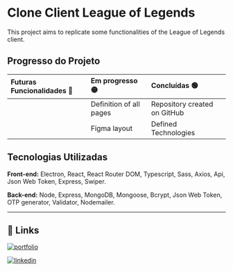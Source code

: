 # Clone Client League of Legends

This project aims to replicate some functionalities of the League of Legends client.


## Progresso do Projeto

| Futuras Funcionalidades 🔴| Em progresso🟡| Concluídas 🟢 |
| :---------- | :--------- | :------------------------------------------ |
| | Definition of all pages | Repository created on GitHub
| | Figma layout | Defined Technologies



## Tecnologias Utilizadas

**Front-end:** Electron, React, React Router DOM, Typescript, Sass, Axios, Api, Json Web Token, Express, Swiper.

**Back-end:** Node, Express, MongoDB, Mongoose, Bcrypt, Json Web Token, OTP generator, Validator, Nodemailer.

________________________
## 🔗 Links
[![portfolio](https://img.shields.io/badge/my_portfolio-000?style=for-the-badge&logo=ko-fi&logoColor=white)](https://joaoeduardoribeirorocha.com.br/)

[![linkedin](https://img.shields.io/badge/linkedin-0A66C2?style=for-the-badge&logo=linkedin&logoColor=white)](https://www.linkedin.com/in/joaoedrocha/)


